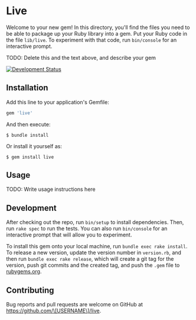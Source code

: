 # Live

Welcome to your new gem\! In this directory, you'll find the files you need to be able to package up your Ruby library into a gem. Put your Ruby code in the file `lib/live`. To experiment with that code, run `bin/console` for an interactive prompt.

TODO: Delete this and the text above, and describe your gem

[![Development Status](https://github.com/socketry/live/workflows/Development/badge.svg)](https://github.com/socketry/live/actions?workflow=Development)

## Installation

Add this line to your application's Gemfile:

``` ruby
gem 'live'
```

And then execute:

    $ bundle install

Or install it yourself as:

    $ gem install live

## Usage

TODO: Write usage instructions here

## Development

After checking out the repo, run `bin/setup` to install dependencies. Then, run `rake spec` to run the tests. You can also run `bin/console` for an interactive prompt that will allow you to experiment.

To install this gem onto your local machine, run `bundle exec rake install`. To release a new version, update the version number in `version.rb`, and then run `bundle exec rake release`, which will create a git tag for the version, push git commits and the created tag, and push the `.gem` file to [rubygems.org](https://rubygems.org).

## Contributing

Bug reports and pull requests are welcome on GitHub at https://github.com/\[USERNAME\]/live.
